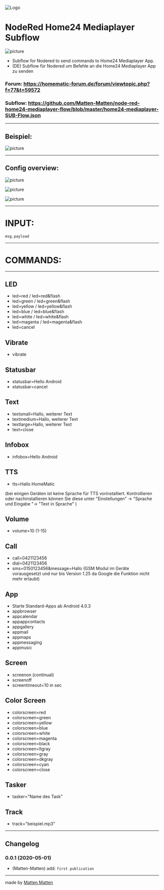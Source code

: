 ![Logo](https://lh3.googleusercontent.com/RPzIxiY8DEC6DKp7RlkT-cB1MoDjuZsTGKMzXzWD8YeBk9fT7hFxMuV83ymCvCaet3Q=s80-rw)
# **NodeRed Home24 Mediaplayer Subflow**
 ![picture](https://avatars3.githubusercontent.com/u/5375661?s=50&v=4)
 
 - Subflow for Nodered to send commands to Home24 Mediaplayer App.
 - (DE) Subflow für Nodered um Befehle an die Home24 Mediaplayer App zu senden
 
### Forum: https://homematic-forum.de/forum/viewtopic.php?f=77&t=59572


### Subflow: https://github.com/Matten-Matten/node-red-home24-mediaplayer-flow/blob/master/home24-mediaplayer-SUB-Flow.json

---
## Beispiel:

![picture](https://raw.githubusercontent.com/Matten-Matten/node-red-home24-mediaplayer-flow/master/picture/Node-RED_home24-mediaplayer.png)

---
## Config overview:

![picture](https://raw.githubusercontent.com/Matten-Matten/node-red-home24-mediaplayer-flow/master/picture/Node-RED_home24-mediaplayer-Settings.png)

![picture](https://raw.githubusercontent.com/Matten-Matten/node-red-home24-mediaplayer-flow/master/picture/Node-RED_home24-mediaplayer-Settings1.png)

![picture](https://raw.githubusercontent.com/Matten-Matten/node-red-home24-mediaplayer-flow/master/picture/Node-RED_home24-mediaplayer-Settings2.png)

---
# **INPUT:**

`msg.payload`

---
# **COMMANDS:**
---
## LED
 - led=red / led=red&flash
 - led=green / led=green&flash
 - led=yellow / led=yellow&flash
 - led=blue / led=blue&flash
 - led=white / led=white&flash
 - led=magenta / led=magenta&flash
 - led=cancel


## Vibrate
 - vibrate


## Statusbar
 - statusbar=Hello Android
 - statusbar=cancel


## Text
 - textsmall=Hallo, weiterer Text
 - textmedium=Hallo, weiterer Text
 - textlarge=Hallo, weiterer Text
 - text=close


## Infobox
 - infobox=Hello Android


## TTS
 - tts=Hallo HomeMatic
 
(bei einigen Geräten ist keine Sprache für TTS vorinstalliert. Kontrollieren oder nachinstallieren können Sie diese unter "Einstellungen" -> "Sprache und Eingabe "-> "Text in Sprache" )


## Volume
 - volume=10 (1-15)


## Call
 - call=0421123456
 - dial=0421123456
 - sms=0150123456&message=Hallo (GSM Modul im Geräte vorausgesetzt und nur bis Version 1.25 da Google die Funktion nicht mehr erlaubt)


## App
 - Starte Standard-Apps ab Android 4.0.3
 - appbrowser
 - appcalendar
 - appappcontacts
 - appgallery
 - appmail
 - appmaps
 - appmessaging
 - appmusic


## Screen
 - screenon (continual)
 - screenoff
 - screentimeout=10 in sec


## Color Screen
 - colorscreen=red
 - colorscreen=green
 - colorscreen=yellow
 - colorscreen=blue
 - colorscreen=white
 - colorscreen=magenta
 - colorscreen=black
 - colorscreen=ltgray
 - colorscreen=gray
 - colorscreen=dkgray
 - colorscreen=cyan
 - colorscreen=close


## Tasker
 - tasker="Name des Task"


## Track
 - track="beispiel.mp3"

---

## Changelog

### 0.0.1 (2020-05-01)
* (Matten-Matten)       add: `first publication`

---
made by [Matten Matten](https://github.com/Matten-Matten)
